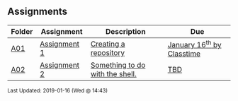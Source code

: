 ## Assignments
| Folder | Assignment | Description | Due|
 | ------------|------------|------------|------------|
 | [A01](https://github.com/rugbyprof/5143-Operating-Systems/tree/master/Assignments/A01) | [ Assignment 1 ](https://github.com/rugbyprof/5143-Operating-Systems/tree/master/Assignments/A01) | [ Creating a repository](https://github.com/rugbyprof/5143-Operating-Systems/tree/master/Assignments/A01) | [January 16<sup>th</sup> by Classtime](https://github.com/rugbyprof/5143-Operating-Systems/tree/master/Assignments/A01) |
 | [A02](https://github.com/rugbyprof/5143-Operating-Systems/tree/master/Assignments/A02) | [ Assignment 2 ](https://github.com/rugbyprof/5143-Operating-Systems/tree/master/Assignments/A02) | [ Something to do with the shell.](https://github.com/rugbyprof/5143-Operating-Systems/tree/master/Assignments/A02) | [TBD](https://github.com/rugbyprof/5143-Operating-Systems/tree/master/Assignments/A02) |

<sup>Last Updated: 2019-01-16 (Wed @ 14:43)</sup>
